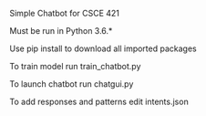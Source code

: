 Simple Chatbot for CSCE 421

Must be run in Python 3.6.*

Use pip install to download all imported packages

To train model run train_chatbot.py

To launch chatbot run chatgui.py

To add responses and patterns edit intents.json
